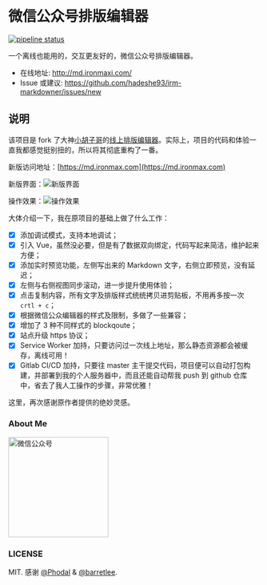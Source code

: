 # 微信公众号排版编辑器

[![pipeline status](https://gitlab.com/ironmaxtory/irm-markdowner/badges/master/pipeline.svg)](https://gitlab.com/ironmaxtory/irm-markdowner/commits/master)

一个离线也能用的，交互更友好的，微信公众号排版编辑器。

- 在线地址: <http://md.ironmaxi.com/>
- Issue 或建议: <https://github.com/hadeshe93/irm-markdowner/issues/new>

## 说明
该项目是 fork 了大神[小胡子哥](https://github.com/barretlee)的[线上排版编辑器](https://github.com/barretlee/online-markdown)。实际上，项目的代码和体验一直我都感觉挺别扭的，所以将其彻底重构了一番。

新版访问地址：[https://md.ironmax.com](https://md.ironmax.com)

新版界面：![新版界面](https://cdn.ironmaxi.com/images/upload/20190327112803.jpg)

操作效果：![操作效果](https://cdn.ironmaxi.com/images/upload/20190327145500.gif)

大体介绍一下，我在原项目的基础上做了什么工作：  
+ [x] 添加调试模式，支持本地调试；
+ [x] 引入 Vue，虽然没必要，但是有了数据双向绑定，代码写起来简洁，维护起来方便；
+ [x] 添加实时预览功能，左侧写出来的 Markdown 文字，右侧立即预览，没有延迟；
+ [x] 左侧与右侧视图同步滚动，进一步提升使用体验；
+ [x] 点击复制内容，所有文字及排版样式统统拷贝进剪贴板，不用再多按一次 `crtl + c`；
+ [x] 根据微信公众编辑器的样式及限制，多做了一些兼容；
+ [x] 增加了 3 种不同样式的 blockqoute；
+ [x] 站点升级 https 协议；
+ [x] Service Worker 加持，只要访问过一次线上地址，那么静态资源都会被缓存，离线可用！
+ [x] Gitlab CI/CD 加持，只要往 master 主干提交代码，项目便可以自动打包构建，并部署到我的个人服务器中，而且还能自动帮我 push 到 github 仓库中，省去了我人工操作的步骤，非常优雅！

这里，再次感谢原作者提供的绝妙灵感。


### About Me
<img width="200" src="https://cdn.ironmaxi.com/images/upload/qrcode_2018.png" alt="微信公众号"/>

### LICENSE
MIT. 感谢 [@Phodal](https://github.com/phodal) & [@barretlee](https://github.com/barretlee).

